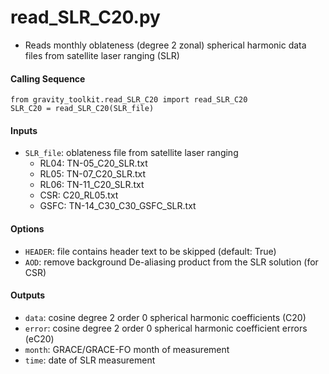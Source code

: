 read_SLR_C20.py
===============

 - Reads monthly oblateness (degree 2 zonal) spherical harmonic data files from satellite laser ranging (SLR)

#### Calling Sequence
```
from gravity_toolkit.read_SLR_C20 import read_SLR_C20
SLR_C20 = read_SLR_C20(SLR_file)
```

#### Inputs
 - `SLR_file`: oblateness file from satellite laser ranging
    - RL04: TN-05_C20_SLR.txt
    - RL05: TN-07_C20_SLR.txt
    - RL06: TN-11_C20_SLR.txt
    - CSR: C20_RL05.txt
    - GSFC: TN-14_C30_C30_GSFC_SLR.txt

#### Options
 - `HEADER`: file contains header text to be skipped (default: True)
 - `AOD`: remove background De-aliasing product from the SLR solution (for CSR)

#### Outputs
 - `data`: cosine degree 2 order 0 spherical harmonic coefficients (C20)
 - `error`: cosine degree 2 order 0 spherical harmonic coefficient errors (eC20)
 - `month`: GRACE/GRACE-FO month of measurement
 - `time`: date of SLR measurement
